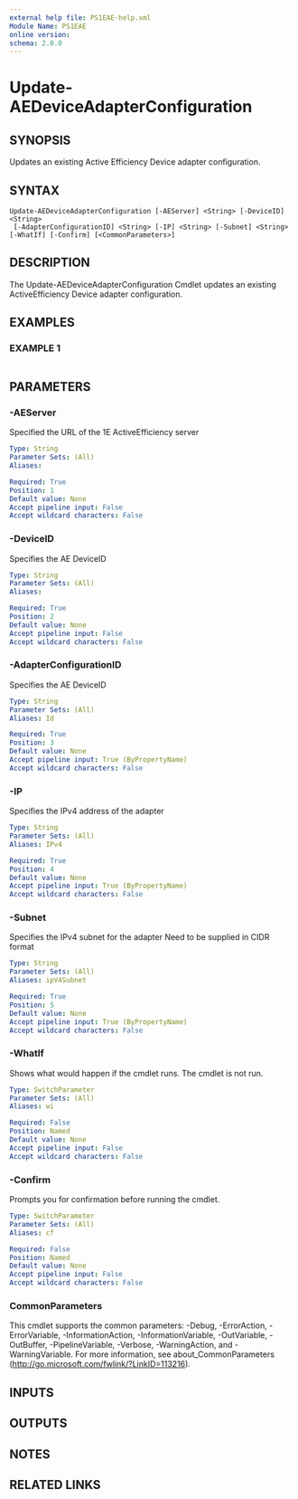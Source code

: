 ```yaml
---
external help file: PS1EAE-help.xml
Module Name: PS1EAE
online version:
schema: 2.0.0
---
```


# Update-AEDeviceAdapterConfiguration

## SYNOPSIS
Updates an existing Active Efficiency Device adapter configuration.

## SYNTAX

```
Update-AEDeviceAdapterConfiguration [-AEServer] <String> [-DeviceID] <String>
 [-AdapterConfigurationID] <String> [-IP] <String> [-Subnet] <String> [-WhatIf] [-Confirm] [<CommonParameters>]
```

## DESCRIPTION
The Update-AEDeviceAdapterConfiguration Cmdlet updates an existing ActiveEfficiency Device adapter configuration.

## EXAMPLES

### EXAMPLE 1
```

```

## PARAMETERS

### -AEServer
Specified the URL of the 1E ActiveEfficiency server

```yaml
Type: String
Parameter Sets: (All)
Aliases:

Required: True
Position: 1
Default value: None
Accept pipeline input: False
Accept wildcard characters: False
```

### -DeviceID
Specifies the AE DeviceID

```yaml
Type: String
Parameter Sets: (All)
Aliases:

Required: True
Position: 2
Default value: None
Accept pipeline input: False
Accept wildcard characters: False
```

### -AdapterConfigurationID
Specifies the AE DeviceID

```yaml
Type: String
Parameter Sets: (All)
Aliases: Id

Required: True
Position: 3
Default value: None
Accept pipeline input: True (ByPropertyName)
Accept wildcard characters: False
```

### -IP
Specifies the IPv4 address of the adapter

```yaml
Type: String
Parameter Sets: (All)
Aliases: IPv4

Required: True
Position: 4
Default value: None
Accept pipeline input: True (ByPropertyName)
Accept wildcard characters: False
```

### -Subnet
Specifies the IPv4 subnet for the adapter
Need to be supplied in CIDR format

```yaml
Type: String
Parameter Sets: (All)
Aliases: ipV4Subnet

Required: True
Position: 5
Default value: None
Accept pipeline input: True (ByPropertyName)
Accept wildcard characters: False
```

### -WhatIf
Shows what would happen if the cmdlet runs.
The cmdlet is not run.

```yaml
Type: SwitchParameter
Parameter Sets: (All)
Aliases: wi

Required: False
Position: Named
Default value: None
Accept pipeline input: False
Accept wildcard characters: False
```

### -Confirm
Prompts you for confirmation before running the cmdlet.

```yaml
Type: SwitchParameter
Parameter Sets: (All)
Aliases: cf

Required: False
Position: Named
Default value: None
Accept pipeline input: False
Accept wildcard characters: False
```

### CommonParameters
This cmdlet supports the common parameters: -Debug, -ErrorAction, -ErrorVariable, -InformationAction, -InformationVariable, -OutVariable, -OutBuffer, -PipelineVariable, -Verbose, -WarningAction, and -WarningVariable.
For more information, see about_CommonParameters (http://go.microsoft.com/fwlink/?LinkID=113216).

## INPUTS

## OUTPUTS

## NOTES

## RELATED LINKS

